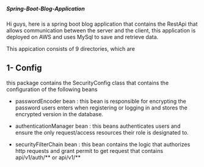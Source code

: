 ##### Spring-Boot-Blog-Application

Hi guys, here is a spring boot blog application 
that contains the RestApi that allows communication between the server and the client,
this application is deployed on AWS and uses MySql to save and retrieve data.

This appication consists of 9 directories, which are

## 1- Config

this package contains the SecurityConfig class that contains the configuration of the following beans

- passwordEncoder bean :
this bean is responsible for encrypting the password users enters when registering or logging in and stores the encrypted version in the database.

- authenticationManager bean :
this beans authenticates users and ensure the only request/access resources their role is designated to.

- securityFilterChain bean :
this bean contains the logic that authorizes http requests and grant permit to get request that contains api/v1/auth/** or api/v1/**




